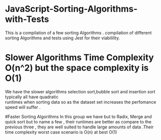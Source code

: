 # JavaScript-Sorting-Algorithms-with-Tests
This is a compilation of a few sorting Algorithms .
compilation of different sorting Algorithms
and tests using Jest for their viabilility.


# Slower Algorithms Time Complexity O(n^2) but the space complexity is O(1)
We have the slower algorithms selection sort,bubble sort and insertion sort typically all have quadratic  
runtimes when sorting data so as the dataset set increases the perfomance speed will suffer .



#Faster Sorting Algorithms
In this group we have but to Radix, Merge and quick sort but to name a few , their runtimes are better as compare to the previous three , they are well suited to handle large amounts of data .Their time complexity worst case scenario is O(n)  at best O(1) 
